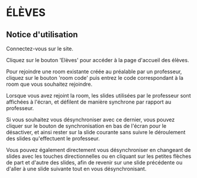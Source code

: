 # ÉLÈVES

## Notice d'utilisation

Connectez-vous sur le site. 

Cliquez sur le bouton 'Elèves' pour accéder à la page d'accueil des élèves.

Pour rejoindre une room existante créée au préalable par un professeur, cliquez sur le bouton 'room code' puis entrez le code correspondant à la room que vous souhaitez rejoindre.

Lorsque vous avez rejoint la room, les slides utilisées par le professeur sont affichées à l'écran, et défilent de manière synchrone par rapport au professeur.

Si vous souhaitez vous désynchroniser avec ce dernier, vous pouvez cliquer sur le bouton de synchronisation en bas de l'écran pour le désactiver, et ainsi rester sur la slide courante sans suivre le déroulement des slides qu'effectuent le professeur. 

Vous pouvez également directement vous désynchroniser en changeant de slides avec les touches directionnelles ou en cliquant sur les petites flèches de part et d'autre des slides, afin de revenir sur une slide précédente ou d'aller à une slide suivante tout en vous désynchronisant.